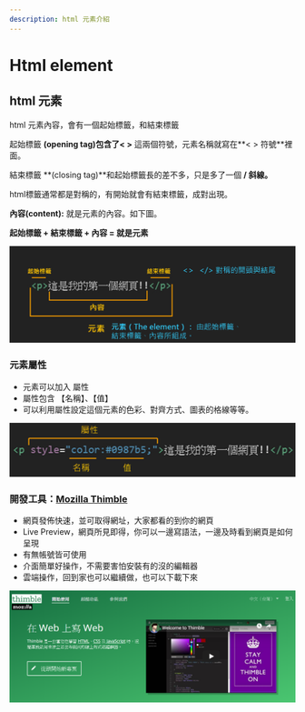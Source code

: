 ```yaml
---
description: html 元素介紹
---
```


# Html element

## html 元素

html 元素內容，會有一個起始標籤，和結束標籤

起始標籤 **\(opening tag\)**包含了**&lt;   &gt;**   這兩個符號，元素名稱就寫在**&lt;  &gt; 符號**裡面。

結束標籤 **\(closing tag\)**和起始標籤長的差不多，只是多了一個 **/ 斜線。**

html標籤通常都是對稱的，有開始就會有結束標籤，成對出現。

 **內容\(content\):** 就是元素的內容。如下圖。

**起始標籤 + 結束標籤 + 內容 = 就是元素**

![](../.gitbook/assets/image%20%2818%29.png)

### 元素屬性

* 元素可以加入 屬性
* 屬性包含 【名稱】、【值】
* 可以利用屬性設定這個元素的色彩、對齊方式、圖表的格線等等。

![](../.gitbook/assets/image%20%2822%29.png)

### 開發工具：[Mozilla Thimble](https://thimble.mozilla.org/) <a id="env"></a>

* 網頁發佈快速，並可取得網址，大家都看的到你的網頁
* Live Preview，網頁所見即得，你可以一邊寫語法，一邊及時看到網頁是如何呈現
* 有無帳號皆可使用
* 介面簡單好操作，不需要害怕安裝有的沒的編輯器
* 雲端操作，回到家也可以繼續做，也可以下載下來

![](../.gitbook/assets/image%20%2826%29.png)

